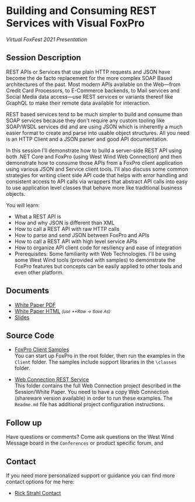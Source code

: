 # Building and Consuming REST Services with Visual FoxPro

*Virtual FoxFest 2021 Presentation*


## Session Description

REST APIs or Services that use plain HTTP requests and JSON have become the de facto replacement for the more complex SOAP Based architectures of the past. Most modern APIs available on the Web—from Credit Card Processors, to E-Commerce backends, to Mail services and Social Media data access—use REST services or variants thereof like GraphQL to make their remote data available for interaction.

REST based services tend to be much simpler to build and consume than SOAP services because they don't require any custom tooling like SOAP/WSDL services did and are using JSON which is inherently a much easier format to create and parse into usable object structures. All you need is an HTTP Client and a JSON parser and good API documentation.

In this session I'll demonstrate how to build a server-side REST API using both .NET Core and FoxPro (using West Wind Web Connection) and then demonstrate how to consume those APIs from a FoxPro client application using various JSON and Service client tools. I'll also discuss some common strategies for writing client side API code that helps with error handling and consistent access to API calls via wrappers that abstract API calls into easy to use application level classes that behave more like traditional business objects.

You will learn:

* What a REST API is
* How and why JSON is different than XML
* How to call a REST API with raw HTTP calls
* How to parse and send JSON between FoxPro and APIs
* How to call a REST API with high level service APIs
* How to organize API client code for resiliency and ease of integration
* Prerequisites: Some familiarity with Web Technologies. I'll be using some West Wind tools (provided with samples) to demonstrate the FoxPro features but concepts can be easily applied to other tools and even other platform.


## Documents

* [White Paper PDF](https://github.com/RickStrahl/VirtualFoxFest2021-FoxProRest/blob/main/Documents/Strahl_FoxProAndREST.pdf)
* [White Paper HTML](https://htmlpreview.github.io/?https://raw.githubusercontent.com/RickStrahl/VirtualFoxFest2021-FoxProRest/main/Documents/Strahl_FoxProAndREST.html) <small>*(use **Raw -> Save As)*</small>
* [Slides](https://github.com/RickStrahl/VirtualFoxFest2021-FoxProRest/raw/main/Documents/Strahl_FoxProREST.pptx)

## Source Code

* [FoxPro Client Samples](https://github.com/RickStrahl/VirtualFoxFest2021-FoxProRest/tree/main/FoxPro)  
You can start up FoxPro in the root folder, then run the examples in the `Client` folder. The samples include support libraries in the `\classes` folder.

* [Web Connection REST Service](https://github.com/RickStrahl/VirtualFoxFest2021-FoxProRest/tree/main/FoxPro/WebConnectionServer)  
This folder contains the full Web Connection project described in the Session/White Paper. You need to have a copy Web Connection (shareware version available) in order to run these examples. The `Readme.md` file has additional project configuration instructions.

## Follow up
Have questions or comments? Come ask questions on the West Wind Message board in the `Conferences` or product specific forum, and 

## Contact 
If you need more personalized support or guidance you can find more contact options for me here:

* [Rick Strahl Contact](https://west-wind.com/contact)
